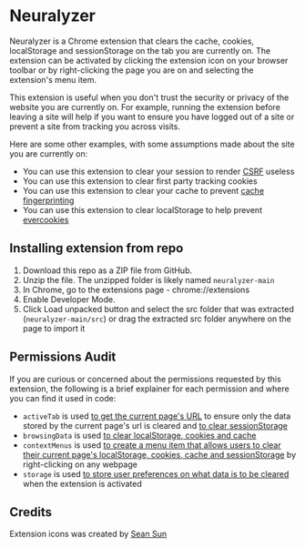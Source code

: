 # Neuralyzer

Neuralyzer is a Chrome extension that clears the cache, cookies, localStorage and sessionStorage on the tab you are currently on. The extension can be activated by clicking the extension icon on your browser toolbar or by right-clicking the page you are on and selecting the extension's menu item.

This extension is useful when you don't trust the security or privacy of the website you are currently on. For example, running the extension before leaving a site will help if you want to ensure you have logged out of a site or prevent a site from tracking you across visits.

Here are some other examples, with some assumptions made about the site you are currently on:
- You can use this extension to clear your session to render [CSRF](https://owasp.org/www-community/attacks/csrf) useless
- You can use this extension to clear first party tracking cookies
- You can use this extension to clear your cache to prevent [cache fingerprinting](https://www.usenix.org/system/files/sec19fall_shusterman_prepub.pdf)
- You can use this extension to clear localStorage to help prevent [evercookies](https://en.wikipedia.org/wiki/Evercookie)

## Installing extension from repo
1. Download this repo as a ZIP file from GitHub.
2. Unzip the file. The unzipped folder is likely named `neuralyzer-main`
3. In Chrome, go to the extensions page - chrome://extensions
4. Enable Developer Mode.
5. Click Load unpacked button and select the src folder that was extracted (`neuralyzer-main/src`) or drag the extracted src folder anywhere on the page to import it

## Permissions Audit
If you are curious or concerned about the permissions requested by this extension, the following is a brief explainer for each permission and where you can find it used in code:

- `activeTab` is used [to get the current page's URL](https://github.com/0xedward/neuralyzer/blob/main/src/background.js#L31-L34) to ensure only the data stored by the current page's url is cleared and [to clear sessionStorage](https://github.com/0xedward/neuralyzer/blob/main/src/background.js#L52-L58)
- `browsingData` is used [to clear localStorage, cookies and cache](https://github.com/0xedward/neuralyzer/blob/main/src/background.js#L60-L66)
- `contextMenus` is used [to create a menu item that allows users to clear their current page's localStorage, cookies, cache and sessionStorage](https://github.com/0xedward/neuralyzer/blob/main/src/background.js#L116-L121) by right-clicking on any webpage
- `storage` is used [to store user preferences on what data is to be cleared](https://github.com/0xedward/neuralyzer/blob/main/src/options/options.js#L11-L21) when the extension is activated

## Credits
Extension icons was created by [Sean Sun](https://github.com/seanqsun)